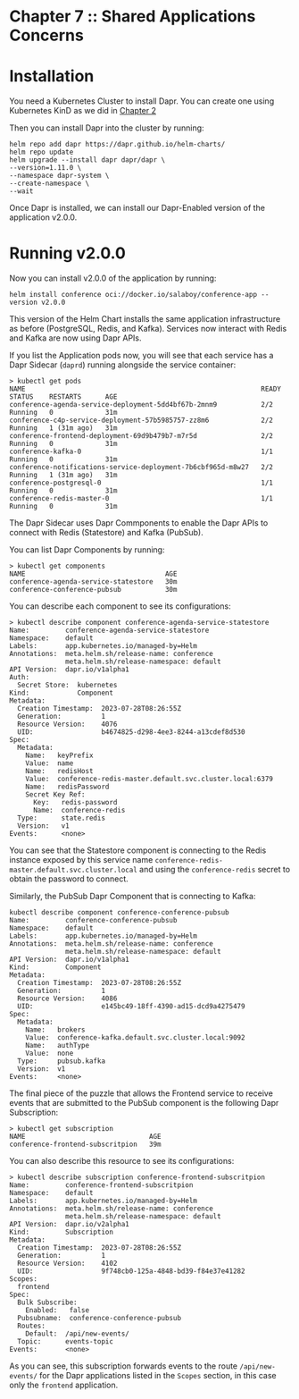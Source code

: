 # Chapter 7 :: Shared Applications Concerns


# Installation

You need a Kubernetes Cluster to install Dapr. You can create one using Kubernetes KinD as we did in [Chapter 2](https://github.com/salaboy/platforms-on-k8s/blob/main/chapter-2/README.md#creating-a-local-cluster-with-kubernetes-kind)

Then you can install Dapr into the cluster by running: 
```
helm repo add dapr https://dapr.github.io/helm-charts/
helm repo update
helm upgrade --install dapr dapr/dapr \
--version=1.11.0 \
--namespace dapr-system \
--create-namespace \
--wait

```

Once Dapr is installed, we can install our Dapr-Enabled version of the application v2.0.0.

# Running v2.0.0

Now you can install v2.0.0 of the application by running: 

```
helm install conference oci://docker.io/salaboy/conference-app --version v2.0.0
```

This version of the Helm Chart installs the same application infrastructure as before (PostgreSQL, Redis, and Kafka). 
Services now interact with Redis and Kafka are now using Dapr APIs. 

If you list the Application pods now, you will see that each service has a Dapr Sidecar (`daprd`) running alongside the service container: 

```
> kubectl get pods
NAME                                                           READY   STATUS    RESTARTS      AGE
conference-agenda-service-deployment-5dd4bf67b-2mnm9           2/2     Running   0             31m
conference-c4p-service-deployment-57b5985757-zz8m6             2/2     Running   1 (31m ago)   31m
conference-frontend-deployment-69d9b479b7-m7r5d                2/2     Running   0             31m
conference-kafka-0                                             1/1     Running   0             31m
conference-notifications-service-deployment-7b6cbf965d-m8w27   2/2     Running   1 (31m ago)   31m
conference-postgresql-0                                        1/1     Running   0             31m
conference-redis-master-0                                      1/1     Running   0             31m
```

The Dapr Sidecar uses Dapr Commponents to enable the Dapr APIs to connect with Redis (Statestore) and Kafka (PubSub). 

You can list Dapr Components by running: 

```
> kubectl get components
NAME                                   AGE
conference-agenda-service-statestore   30m
conference-conference-pubsub           30m
```

You can describe each component to see its configurations:
```
> kubectl describe component conference-agenda-service-statestore
Name:         conference-agenda-service-statestore
Namespace:    default
Labels:       app.kubernetes.io/managed-by=Helm
Annotations:  meta.helm.sh/release-name: conference
              meta.helm.sh/release-namespace: default
API Version:  dapr.io/v1alpha1
Auth:
  Secret Store:  kubernetes
Kind:            Component
Metadata:
  Creation Timestamp:  2023-07-28T08:26:55Z
  Generation:          1
  Resource Version:    4076
  UID:                 b4674825-d298-4ee3-8244-a13cdef8d530
Spec:
  Metadata:
    Name:   keyPrefix
    Value:  name
    Name:   redisHost
    Value:  conference-redis-master.default.svc.cluster.local:6379
    Name:   redisPassword
    Secret Key Ref:
      Key:   redis-password
      Name:  conference-redis
  Type:      state.redis
  Version:   v1
Events:      <none>

```
You can see that the Statestore component is connecting to the Redis instance exposed by this service name `conference-redis-master.default.svc.cluster.local` and using the `conference-redis` secret to obtain the password to connect.

Similarly, the PubSub Dapr Component that is connecting to Kafka: 

```
kubectl describe component conference-conference-pubsub 
Name:         conference-conference-pubsub
Namespace:    default
Labels:       app.kubernetes.io/managed-by=Helm
Annotations:  meta.helm.sh/release-name: conference
              meta.helm.sh/release-namespace: default
API Version:  dapr.io/v1alpha1
Kind:         Component
Metadata:
  Creation Timestamp:  2023-07-28T08:26:55Z
  Generation:          1
  Resource Version:    4086
  UID:                 e145bc49-18ff-4390-ad15-dcd9a4275479
Spec:
  Metadata:
    Name:   brokers
    Value:  conference-kafka.default.svc.cluster.local:9092
    Name:   authType
    Value:  none
  Type:     pubsub.kafka
  Version:  v1
Events:     <none>
```

The final piece of the puzzle that allows the Frontend service to receive events that are submitted to the PubSub component is the following Dapr Subscription: 

```
> kubectl get subscription
NAME                               AGE
conference-frontend-subscritpion   39m
```

You can also describe this resource to see its configurations: 
```
> kubectl describe subscription conference-frontend-subscritpion
Name:         conference-frontend-subscritpion
Namespace:    default
Labels:       app.kubernetes.io/managed-by=Helm
Annotations:  meta.helm.sh/release-name: conference
              meta.helm.sh/release-namespace: default
API Version:  dapr.io/v2alpha1
Kind:         Subscription
Metadata:
  Creation Timestamp:  2023-07-28T08:26:55Z
  Generation:          1
  Resource Version:    4102
  UID:                 9f748cb0-125a-4848-bd39-f84e37e41282
Scopes:
  frontend
Spec:
  Bulk Subscribe:
    Enabled:   false
  Pubsubname:  conference-conference-pubsub
  Routes:
    Default:  /api/new-events/
  Topic:      events-topic
Events:       <none>
```

As you can see, this subscription forwards events to the route `/api/new-events/` for the Dapr applications listed in the `Scopes` section, in this case only the `frontend` application. 
